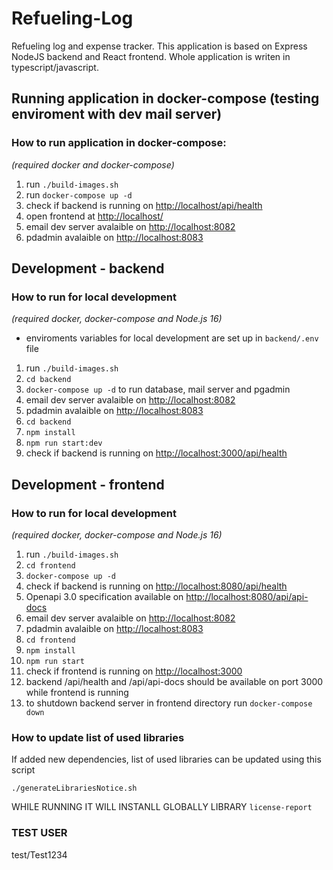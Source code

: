 # Refueling-Log

Refueling log and expense tracker. This application is based on Express NodeJS backend and React frontend. Whole application is writen in typescript/javascript.

## Running application in docker-compose (testing enviroment with dev mail server)

### How to run application in docker-compose:
*(required docker and docker-compose)*

1) run `./build-images.sh`
2) run `docker-compose up -d`
3) check if backend is running on [http://localhost/api/health](http://localhost/api/health)
4) open frontend at [http://localhost/](http://localhost/)
5) email dev server avalaible on [http://localhost:8082](http://localhost:8082)
6) pdadmin avalaible on [http://localhost:8083](http://localhost:8083)

## Development - backend

### How to run for local development
*(required docker, docker-compose and Node.js 16)*

- enviroments variables for local development are set up in `backend/.env` file

1) run `./build-images.sh`
2) `cd backend`
3) `docker-compose up -d` to run database, mail server and pgadmin
4) email dev server avalaible on [http://localhost:8082](http://localhost:8082)
5) pdadmin avalaible on [http://localhost:8083](http://localhost:8083)
6) `cd backend`
7) `npm install`
8) `npm run start:dev`
9) check if backend is running on [http://localhost:3000/api/health](http://localhost:3000/api/health)

## Development - frontend

### How to run for local development
*(required docker, docker-compose and Node.js 16)*

1) run `./build-images.sh`
2) `cd frontend`
3) `docker-compose up -d`
4) check if backend is running on [http://localhost:8080/api/health](http://localhost:8080/api/health)
5) Openapi 3.0 specification available on [http://localhost:8080/api/api-docs](http://localhost:8080/api/api-docs)
6) email dev server avalaible on [http://localhost:8082](http://localhost:8082)
7) pdadmin avalaible on [http://localhost:8083](http://localhost:8083)
8) `cd frontend`
9) `npm install`
10) `npm run start`
11) check if frontend is running on [http://localhost:3000](http://localhost:3000)
12) backend /api/health and /api/api-docs should be available on port 3000 while frontend is running
13) to shutdown backend server in frontend directory run `docker-compose down`

### How to update list of used libraries

If added new dependencies, list of used libraries can be updated using this script

`./generateLibrariesNotice.sh`

WHILE RUNNING IT WILL INSTANLL GLOBALLY LIBRARY `license-report`

### TEST USER

test/Test1234